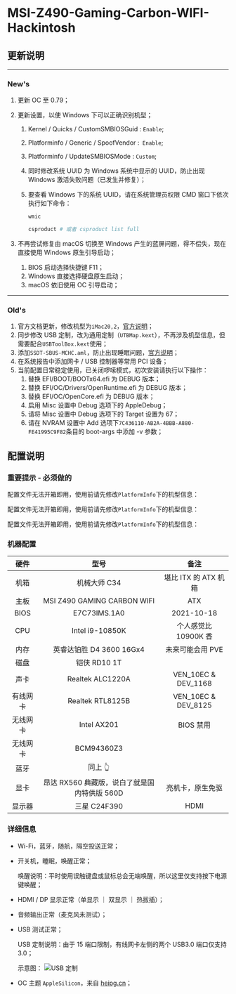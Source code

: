 # MSI-Z490-Gaming-Carbon-WIFI-Hackintosh

## 更新说明

---

### New's

1. 更新 OC 至 0.79；
2. 更新设置，以使 Windows 下可以正确识别机型；

   1. Kernel / Quicks / CustomSMBIOSGuid : `Enable`;
   2. Platforminfo / Generic / SpoofVendor :` Enable`;
   3. Platforminfo / UpdateSMBIOSMode : `Custom`;
   4. 同时修改系统 UUID 为 Windows 系统中显示的 UUID，防止出现 Windows 激活失败问题（已发生并修复）；
   5. 要查看 Windows 下的系统 UUID，请在系统管理员权限 CMD 窗口下依次执行如下命令：

      ```powershell
      wmic

      csproduct # 或者 csproduct list full
      ```

3. 不再尝试修复由 macOS 切换至 Windows 产生的蓝屏问题，得不偿失，现在直接使用 Windows 原生引导启动；
   1. BIOS 启动选择快捷键 F11；
   2. Windows 直接选择硬盘原生启动；
   3. macOS 依旧使用 OC 引导启动；

---

### Old's

1. 官方文档更新，修改机型为`iMac20,2`，[官方说明](https://dortania.github.io/OpenCore-Install-Guide/config.plist/comet-lake.html#platforminfo)；
2. 同步修改 USB 定制，改为通用定制（`UTBMap.kext`），不再涉及机型信息，但需要配合`USBToolBox.kext`使用；
3. 添加`SSDT-SBUS-MCHC.aml`，防止出现睡眠问题，[官方说明](https://dortania.github.io/OpenCore-Post-Install/universal/sleep.html#smbus)；
4. 在系统报告中添加网卡 / USB 控制器等常用 PCI 设备；
5. 当前配置日常稳定使用，已关闭啰嗦模式，初次安装请执行以下操作：
   1. 替换 EFI/BOOT/BOOTx64.efi 为 DEBUG 版本；
   2. 替换 EFI/OC/Drivers/OpenRuntime.efi 为 DEBUG 版本；
   3. 替换 EFI/OC/OpenCore.efi 为 DEBUG 版本；
   4. 启用 Misc 设置中 Debug 选项下的 AppleDebug；
   5. 请将 Misc 设置中 Debug 选项下的 Target 设置为 67；
   6. 请在 NVRAM 设置中 Add 选项下`7C436110-AB2A-4BBB-A880-FE41995C9F82`条目的 boot-args 中添加 -v 参数；

## 配置说明

### 重要提示 - 必须做的

配置文件无法开箱即用，使用前请先修改`PlatformInfo`下的机型信息：

配置文件无法开箱即用，使用前请先修改`PlatformInfo`下的机型信息：

配置文件无法开箱即用，使用前请先修改`PlatformInfo`下的机型信息：

### 机器配置

|   硬件   |                     型号                     |         备注         |
| :------: | :------------------------------------------: | :------------------: |
|   机箱   |                 机械大师 C34                 | 堪比 ITX 的 ATX 机箱 |
|   主板   |         MSI Z490 GAMING CARBON WIFI          |         ATX          |
|   BIOS   |                 E7C73IMS.1A0                 |      2021-10-18      |
|   CPU    |               Intel i9-10850K                | 个人感觉比 10900K 香 |
|   内存   |           英睿达铂胜 D4 3600 16Gx4           |   未来可能会用 PVE   |
|   磁盘   |                 铠侠 RD10 1T                 |                      |
|   声卡   |               Realtek ALC1220A               | VEN_10EC & DEV_1168  |
| 有线网卡 |               Realtek RTL8125B               | VEN_10EC & DEV_8125  |
| 无线网卡 |                 Intel AX201                  |      BIOS 禁用       |
| 无线网卡 |                  BCM94360Z3                  |                      |
|   蓝牙   |                   同上 👆                    |                      |
|   显卡   | 昂达 RX560 典藏版，说白了就是国内特供版 560D |   亮机卡，原生免驱   |
|  显示器  |                 三星 C24F390                 |         HDMI         |

### 详细信息

- Wi-Fi，蓝牙，随航，隔空投送正常；
- 开关机，睡眠，唤醒正常；

  唤醒说明：平时使用误触键盘或鼠标总会无端唤醒，所以这里仅支持按下电源键唤醒；

- HDMI / DP 显示正常（单显示 ｜ 双显示 ｜ 热拔插）；
- 音频输出正常（麦克风未测试）；
- USB 测试正常；

  USB 定制说明：由于 15 端口限制，有线网卡左侧的两个 USB3.0 端口仅支持 3.0；

  示意图：
  ![USB 定制](https://tva1.sinaimg.cn/large/008i3skNly1gzdczpkwsyj30t40q8ac9.jpg)

- OC 主题 `AppleSilicon`，来自 [heipg.cn](https://heipg.cn)；
